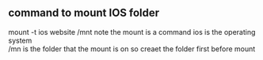 ## command to mount IOS folder 
mount -t ios website /mnt 
note the mount  is a command 
ios is the operating system  
/mn is the folder that the mount is on so creaet the folder first before mount 
